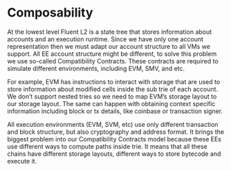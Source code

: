 # Composability

At the lowest level Fluent L2 is a state tree that stores information about accounts and an execution runtime. Since we have only one account representation then we must adapt our account structure to all VMs we support. All EE account structure might be different, to solve this problem we use so-called Compatibility Contracts. These contracts are required to simulate different environments, including EVM, SMV, and etc.

For example, EVM has instructions to interact with storage that are used to store information about modified cells inside the sub trie of each account. We don’t support nested tries so we need to map EVM’s storage layout to our storage layout. The same can happen with obtaining context specific information including block or tx details, like coinbase or transaction signer.

All execution environments (EVM, SVM, etc) use only different transaction and block structure, but also cryptography and address format. It brings the biggest problem into our Compatibility Contracts model because these EEs use different ways to compute paths inside trie. It means that all these chains have different storage layouts, different ways to store bytecode and execute it.